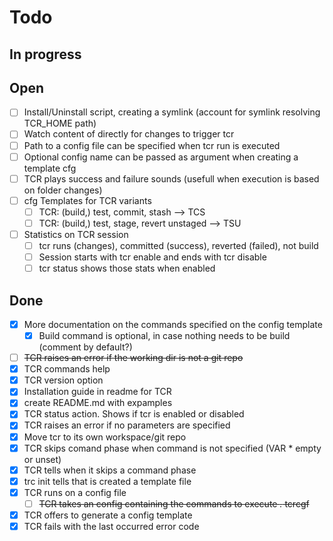 # Todo

## In progress

## Open

* [ ] Install/Uninstall script, creating a symlink (account for symlink resolving TCR_HOME path)
* [ ] Watch content of directly for changes to trigger tcr
* [ ] Path to a config file can be specified when tcr run is executed
* [ ] Optional config name can be passed as argument when creating a template cfg
* [ ] TCR plays success and failure sounds (usefull when execution is based on folder changes)
* [ ] cfg Templates for TCR variants
  * [ ] TCR: (build,) test, commit, stash --> TCS
  * [ ] TCR: (build,) test, stage, revert unstaged --> TSU
* [ ] Statistics on TCR session
  * [ ] tcr runs (changes), committed (success), reverted (failed), not build
  * [ ] Session starts with tcr enable and ends with tcr disable
  * [ ] tcr status shows those stats when enabled

## Done

* [x] More documentation on the commands specified on the config template
  * [x] Build command is optional, in case nothing needs to be build (comment by default?)
* [ ] ~~TCR raises an error if the working dir is not a git repo~~
* [x] TCR commands help
* [x] TCR version option
* [x] Installation guide in readme for TCR
* [x] create README.md with expamples
* [x] TCR status action. Shows if tcr is enabled or disabled
* [x] TCR raises an error if no parameters are specified
* [x] Move tcr to its own workspace/git repo
* [x] TCR skips comand phase when command is not specified (VAR * empty or unset)
* [x] TCR tells when it skips a command phase
* [x] trc init tells that is created a template file
* [x] TCR runs on a config file
  * [ ] ~~TCR takes an config containing the commands to execute *.* tcrcgf~~
* [x] TCR offers to generate a config template
* [x] TCR fails with the last occurred error code
